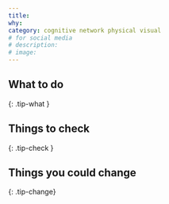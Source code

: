 ```yaml
---
title:
why:
category: cognitive network physical visual 
# for social media
# description:
# image:
---
```


## What to do
{: .tip-what }



## Things to check
{: .tip-check }



## Things you could change
{: .tip-change}
